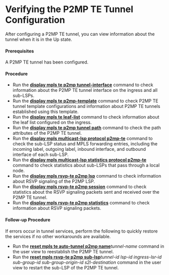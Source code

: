 Verifying the P2MP TE Tunnel Configuration
==========================================

After configuring a P2MP TE tunnel, you can view information about the tunnel when it is in the Up state.

#### Prerequisites

A P2MP TE tunnel has been configured.


#### Procedure

* Run the [**display mpls te p2mp tunnel-interface**](cmdqueryname=display+mpls+te+p2mp+tunnel-interface) command to check information about the P2MP TE tunnel interface on the ingress and all sub-LSPs.
* Run the [**display mpls te p2mp-template**](cmdqueryname=display+mpls+te+p2mp-template) command to check P2MP TE tunnel template configurations and information about P2MP TE tunnels established using this template.
* Run the [**display mpls te leaf-list**](cmdqueryname=display+mpls+te+leaf-list) command to check information about the leaf list configured on the ingress.
* Run the [**display mpls te p2mp tunnel path**](cmdqueryname=display+mpls+te+p2mp+tunnel+path) command to check the path attributes of the P2MP TE tunnel.
* Run the [**display mpls multicast-lsp protocol p2mp-te**](cmdqueryname=display+mpls+multicast-lsp+protocol+p2mp-te) command to check the sub-LSP status and MPLS forwarding entries, including the incoming label, outgoing label, inbound interface, and outbound interface of each sub-LSP.
* Run the [**display mpls multicast-lsp statistics protocol p2mp-te**](cmdqueryname=display+mpls+multicast-lsp+statistics+protocol+p2mp-te) command to check statistics about sub-LSPs that pass through a local node.
* Run the [**display mpls rsvp-te p2mp lsp**](cmdqueryname=display+mpls+rsvp-te+p2mp+lsp) command to check information about RSVP signaling of the P2MP LSP.
* Run the [**display mpls rsvp-te p2mp session**](cmdqueryname=display+mpls+rsvp-te+p2mp+session) command to check statistics about the RSVP signaling packets sent and received over the P2MP TE tunnel.
* Run the [**display mpls rsvp-te p2mp statistics**](cmdqueryname=display+mpls+rsvp-te+p2mp+statistics) command to check information about RSVP signaling packets.

#### Follow-up Procedure

If errors occur in tunnel services, perform the following to quickly restore the services if no other workarounds are available.

* Run the [**reset mpls te auto-tunnel p2mp name**](cmdqueryname=reset+mpls+te+auto-tunnel+p2mp+name)*tunnel-name* command in the user view to reestablish the P2MP TE tunnel.
* Run the [**reset mpls rsvp-te p2mp sub-lsp**](cmdqueryname=reset+mpls+rsvp-te+p2mp+sub-lsp)*tunnel-id* *lsp-id* *ingress-lsr-id* *sub-group-id* *sub-group-origin-id* *s2l-destination* command in the user view to restart the sub-LSP of the P2MP TE tunnel.